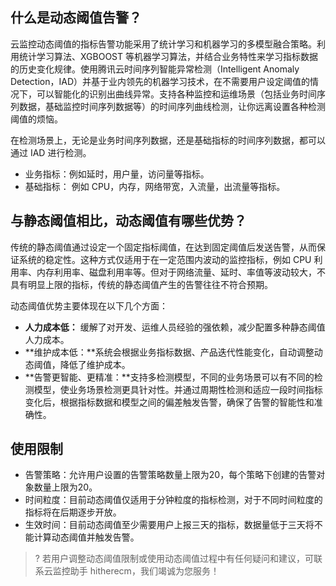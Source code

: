 ## 什么是动态阈值告警？

云监控动态阈值的指标告警功能采用了统计学习和机器学习的多模型融合策略。利用统计学习算法、XGBOOST 等机器学习算法，并结合业务特性来学习指标数据的历史变化规律。使用腾讯云时间序列智能异常检测（Intelligent Anomaly Detection，IAD）并基于业内领先的机器学习技术，在不需要用户设定阈值的情况下，可以智能化的识别出曲线异常。支持各种监控和运维场景（包括业务时间序列数据，基础监控时间序列数据等）的时间序列曲线检测，让你远离设置各种检测阈值的烦恼。

在检测场景上，无论是业务时间序列数据，还是基础指标的时间序列数据，都可以通过 IAD 进行检测。
- 业务指标：例如延时，用户量，访问量等指标。
- 基础指标： 例如 CPU，内存，网络带宽，入流量，出流量等指标。

## 与静态阈值相比，动态阈值有哪些优势？

传统的静态阈值通过设定一个固定指标阈值，在达到固定阈值后发送告警，从而保证系统的稳定性。这种方式仅适用于在一定范围内波动的监控指标，例如 CPU 利用率、内存利用率、磁盘利用率等。但对于网络流量、延时、率值等波动较大，不具有明显上限的指标，传统的静态阈值产生的告警往往不符合预期。

动态阈值优势主要体现在以下几个方面：

- **人力成本低：** 缓解了对开发、运维人员经验的强依赖，减少配置多种静态阈值人力成本。
- **维护成本低：**系统会根据业务指标数据、产品迭代性能变化，自动调整动态阈值，降低了维护成本。
- **告警更智能、更精准：**支持多检测模型，不同的业务场景可以有不同的检测模型，使业务场景检测更具针对性。并通过周期性检测和适应一段时间指标变化后，根据指标数据和模型之间的偏差触发告警，确保了告警的智能性和准确性。

## 使用限制

- 告警策略：允许用户设置的告警策略数量上限为20，每个策略下创建的告警对象数量上限为20。
- 时间粒度：目前动态阈值仅适用于分钟粒度的指标检测，对于不同时间粒度的指标将在后期逐步开放。
- 生效时间：目前动态阈值至少需要用户上报三天的指标，数据量低于三天将不能计算动态阈值并触发告警。

>? 若用户调整动态阈值限制或使用动态阈值过程中有任何疑问和建议，可联系云监控助手 hitherecm，我们竭诚为您服务！


